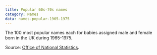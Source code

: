 ```yaml
---
title: Popular 60s-70s names
category: Names
data: names-popular-1965-1975
---
```


The 100 most popular names each for babies assigned male and female born in the UK during 1965-1975.

Source: [Office of National Statistics](https://www.ons.gov.uk/peoplepopulationandcommunity/birthsdeathsandmarriages/livebirths/datasets/babynamesenglandandwalestop100babynameshistoricaldata).